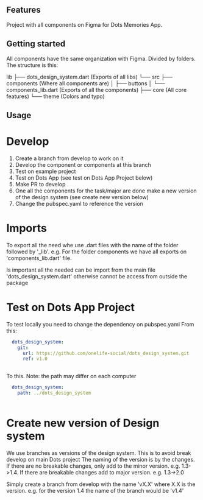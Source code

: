 ## Features
Project with all components on Figma for Dots Memories App.

## Getting started
All components have the same organization with Figma. Divided by folders.
The structure is this:

lib
├── dots_design_system.dart (Exports of all libs)
└── src
     ├── components (Where all components are)
     │     ├── buttons
     │     └── components_lib.dart (Exports of all the components)
     ├── core (All core features)
     └── theme  (Colors and typo)

## Usage
# Develop
1. Create a branch from develop to work on it
2. Develop the component or components at this branch
3. Test on example project
4. Test on Dots App (see test on Dots App Project below)
5. Make PR to develop
6. One all the components for the task/major are done make a new version of the design system (see create new version below)
7. Change the pubspec.yaml to reference the version

# Imports
To export all the need whe use .dart files with the name of the folder followed by '_lib'. e.g. For the folder components we have all exports on 'components_lib.dart' file.

Is important all the needed can be import from the main file 'dots_design_system.dart' otherwise cannot be access from outside the package

# Test on Dots App Project
To test locally you need to change the dependency on pubspec.yaml
 From this:
```yaml
  dots_design_system:
    git:
      url: https://github.com/onelife-social/dots_design_system.git
      ref: v1.0
      
```

To this. Note: the path may differ on each computer
```yaml
  dots_design_system:
    path: ../dots_design_system
      
```

# Create new version of Design system
We use branches as versions of the design system. This is to avoid break develop on main Dots project
The naming of the version is by the changes. If there are no breakable changes, only add to the minor version. e.g. 1.3->1.4. If there are breakable changes add to major version. e.g. 1.3->2.0

Simply create a branch from develop with the name 'vX.X' where X.X is the version. e.g. for the version 1.4 the name of the branch would be 'v1.4'



